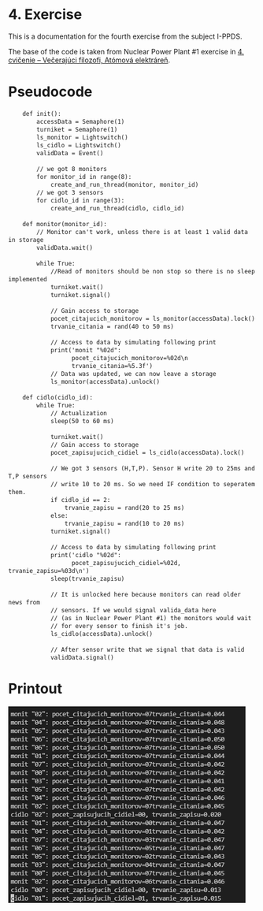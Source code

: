# 4. Exercise
This is a documentation for the fourth exercise from the subject I-PPDS.

The base of the code is taken from Nuclear Power Plant #1 exercise in [4. cvičenie – Večerajúci filozofi, Atómová elektráreň](https://uim.fei.stuba.sk/i-ppds/4-cvicenie-vecerajuci-filozofi-atomova-elektraren-%f0%9f%8d%bd%ef%b8%8f/).


# Pseudocode

        def init():
            accessData = Semaphore(1)
            turniket = Semaphore(1)
            ls_monitor = Lightswitch()
            ls_cidlo = Lightswitch()
            validData = Event()

            // we got 8 monitors
            for monitor_id in range(8):
                create_and_run_thread(monitor, monitor_id)
            // we got 3 sensors
            for cidlo_id in range(3):
                create_and_run_thread(cidlo, cidlo_id)

        def monitor(monitor_id):
            // Monitor can't work, unless there is at least 1 valid data in storage
            validData.wait()

            while True:
                //Read of monitors should be non stop so there is no sleep implemented
                turniket.wait()
                turniket.signal()

                // Gain access to storage
                pocet_citajucich_monitorov = ls_monitor(accessData).lock()
                trvanie_citania = rand(40 to 50 ms)

                // Access to data by simulating following print
                print('monit "%02d":
                      pocet_citajucich_monitorov=%02d\n
                      trvanie_citania=%5.3f')
                // Data was updated, we can now leave a storage
                ls_monitor(accessData).unlock()

        def cidlo(cidlo_id):
            while True:
                // Actualization
                sleep(50 to 60 ms)

                turniket.wait()
                // Gain access to storage
                pocet_zapisujucich_cidiel = ls_cidlo(accessData).lock()

                // We got 3 sensors (H,T,P). Sensor H write 20 to 25ms and T,P sensors
                // write 10 to 20 ms. So we need IF condition to seperatem them.
                if cidlo_id == 2:
                    trvanie_zapisu = rand(20 to 25 ms)
                else:
                    trvanie_zapisu = rand(10 to 20 ms)
                turniket.signal()

                // Access to data by simulating following print
                print('cidlo "%02d":
                      pocet_zapisujucich_cidiel=%02d,               trvanie_zapisu=%03d\n')
                sleep(trvanie_zapisu)

                // It is unlocked here because monitors can read older news from
                // sensors. If we would signal valida_data here
                // (as in Nuclear Power Plant #1) the monitors would wait
                // for every sensor to finish it's job.
                ls_cidlo(accessData).unlock()

                // After sensor write that we signal that data is valid
                validData.signal()

# Printout
![Bad Release](https://raw.githubusercontent.com/Rokulus/I-PPDS_Procka/04/images/power_plant2.png)

